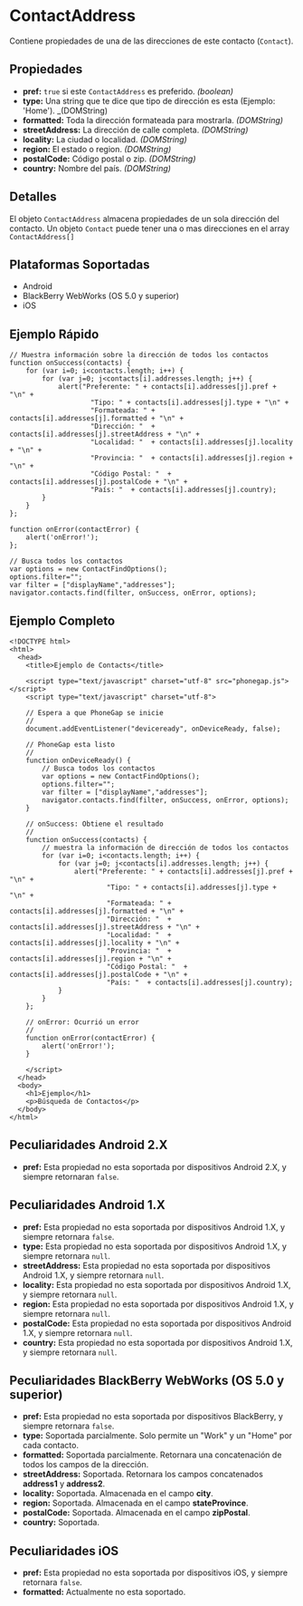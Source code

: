 ContactAddress
==============

Contiene propiedades de una de las direcciones de este contacto (`Contact`).

Propiedades
-----------
- __pref:__ `true` si este `ContactAddress` es preferido. _(boolean)_
- __type:__ Una string que te dice que tipo de dirección es esta (Ejemplo: 'Home'). _(DOMString)
- __formatted:__ Toda la dirección formateada para mostrarla. _(DOMString)_
- __streetAddress:__ La dirección de calle completa. _(DOMString)_
- __locality:__ La ciudad o localidad. _(DOMString)_
- __region:__ El estado o region. _(DOMString)_
- __postalCode:__ Código postal o zip. _(DOMString)_
- __country:__ Nombre del país. _(DOMString)_

Detalles
--------

El objeto `ContactAddress` almacena propiedades de un sola dirección del contacto. Un objeto `Contact` puede tener una o mas direcciones en el array `ContactAddress[]`

Plataformas Soportadas
----------------------

- Android
- BlackBerry WebWorks (OS 5.0 y superior)
- iOS

Ejemplo Rápido
--------------

    // Muestra información sobre la dirección de todos los contactos
    function onSuccess(contacts) {
		for (var i=0; i<contacts.length; i++) {
			for (var j=0; j<contacts[i].addresses.length; j++) {
				alert("Preferente: " + contacts[i].addresses[j].pref + "\n" +
						"Tipo: " + contacts[i].addresses[j].type + "\n" +
						"Formateada: " + contacts[i].addresses[j].formatted + "\n" + 
						"Dirección: "  + contacts[i].addresses[j].streetAddress + "\n" + 
						"Localidad: "  + contacts[i].addresses[j].locality + "\n" + 
						"Provincia: "  + contacts[i].addresses[j].region + "\n" + 
						"Código Postal: "  + contacts[i].addresses[j].postalCode + "\n" + 
						"País: "  + contacts[i].addresses[j].country);
			}
		}
    };

    function onError(contactError) {
        alert('onError!');
    };

    // Busca todos los contactos
    var options = new ContactFindOptions();
	options.filter=""; 
	var filter = ["displayName","addresses"];
    navigator.contacts.find(filter, onSuccess, onError, options);

Ejemplo Completo
----------------

    <!DOCTYPE html>
    <html>
      <head>
        <title>Ejemplo de Contacts</title>

        <script type="text/javascript" charset="utf-8" src="phonegap.js"></script>
        <script type="text/javascript" charset="utf-8">

        // Espera a que PhoneGap se inicie
        //
        document.addEventListener("deviceready", onDeviceReady, false);

        // PhoneGap esta listo
        //
        function onDeviceReady() {
		    // Busca todos los contactos
		    var options = new ContactFindOptions();
			options.filter=""; 
			var filter = ["displayName","addresses"];
		    navigator.contacts.find(filter, onSuccess, onError, options);
        }
    
        // onSuccess: Obtiene el resultado
        //
		function onSuccess(contacts) {
			// muestra la información de dirección de todos los contactos
			for (var i=0; i<contacts.length; i++) {
				for (var j=0; j<contacts[i].addresses.length; j++) {
					alert("Preferente: " + contacts[i].addresses[j].pref + "\n" +
							"Tipo: " + contacts[i].addresses[j].type + "\n" +
							"Formateada: " + contacts[i].addresses[j].formatted + "\n" + 
							"Dirección: "  + contacts[i].addresses[j].streetAddress + "\n" + 
							"Localidad: "  + contacts[i].addresses[j].locality + "\n" + 
							"Provincia: "  + contacts[i].addresses[j].region + "\n" + 
							"Código Postal: "  + contacts[i].addresses[j].postalCode + "\n" + 
							"País: "  + contacts[i].addresses[j].country);
				}
			}
		};
    
        // onError: Ocurrió un error
        //
        function onError(contactError) {
            alert('onError!');
        }

        </script>
      </head>
      <body>
        <h1>Ejemplo</h1>
        <p>Búsqueda de Contactos</p>
      </body>
    </html>

Peculiaridades Android 2.X
--------------------------

- __pref:__ Esta propiedad no esta soportada por dispositivos Android 2.X, y siempre retornaran `false`.

Peculiaridades Android 1.X
--------------------------

- __pref:__ Esta propiedad no esta soportada por dispositivos Android 1.X, y siempre retornara `false`.
- __type:__ Esta propiedad no esta soportada por dispositivos Android 1.X, y siempre retornara `null`.
- __streetAddress:__ Esta propiedad no esta soportada por dispositivos Android 1.X, y siempre retornara `null`.
- __locality:__ Esta propiedad no esta soportada por dispositivos Android 1.X, y siempre retornara `null`.
- __region:__ Esta propiedad no esta soportada por dispositivos Android 1.X, y siempre retornara `null`.
- __postalCode:__ Esta propiedad no esta soportada por dispositivos Android 1.X, y siempre retornara `null`.
- __country:__ Esta propiedad no esta soportada por dispositivos Android 1.X, y siempre retornara `null`.

Peculiaridades BlackBerry WebWorks (OS 5.0 y superior)
------------------------------------------------------
- __pref:__ Esta propiedad no esta soportada por dispositivos BlackBerry, y siempre retornara `false`.
- __type:__ Soportada parcialmente. Solo permite un "Work" y un "Home" por cada contacto. 
- __formatted:__ Soportada parcialmente. Retornara una concatenación de todos los campos de la dirección.
- __streetAddress:__ Soportada.  Retornara los campos concatenados __address1__ y __address2__. 
- __locality:__ Soportada. Almacenada en el campo __city__.
- __region:__ Soportada.  Almacenada en el campo __stateProvince__.
- __postalCode:__ Soportada. Almacenada en el campo __zipPostal__.
- __country:__ Soportada.

Peculiaridades iOS
------------------
- __pref:__ Esta propiedad no esta soportada por dispositivos iOS, y siempre retornara `false`.
- __formatted:__ Actualmente no esta soportado.
